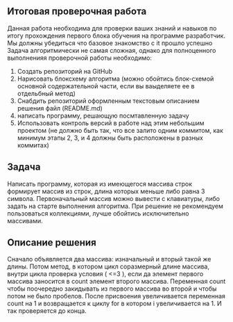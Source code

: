 ## Итоговая проверочная работа
Данная работа необходима для проверки ваших знаний и навыков по итогу прохождения первого блока обучения на программе разработчик. Мы должны убедиться что базовое знакомство с it прошло успешно
Задача алгоритмически не самая сложная, однако для полноценного выполненияя проверочной работы необходимо:
1. Создать репозиторий на GitHub
2. Нарисовать блоксхему алгоритма (можно обойтись блок-схемой основной содержательной части, если вы ваыделяете ее в отдельбный метод)
3. Снабдить репозиторий оформленным текстовым описанием решения файл (README.md)
4. написать программу, решающую посмтавленную задачу
5. Использовать контроль версий в работе над этим небольшим проектом (не должно быть так, что все залито одним коммитом, как минимум этапы 2, 3, и 4 должны быть расположены в разных коммитах)

## Задача 
Написать программу, которая из имеющегося массива строк формирует массив из строк, длина которых меньше либо равна 3 символа. Первоначальный массив можно вывести с клавиатуры, либо задать на старте выполнения
алгоритма. При решение не рекомендуем пользоваться коллекциями, лучше обойтись исключительно массивами.

## Описание решения
Сначало объявляется два массива: изначальный и вторый такой же длины. Потом метод, в котором цикл соразмерный длине массива, внутри цикла проверка условия ( <=3 ), если да элемент первого массива заносится в count элемент второго массива. Переменная count чтобы поочередно закидывать из первого массива во второй и чтобы потом не было пробелов. После присвоения увеличивается переменная count на 1 и возвращается к циклу for в котором i увеличивается на 1. И так проверяется до конца.
